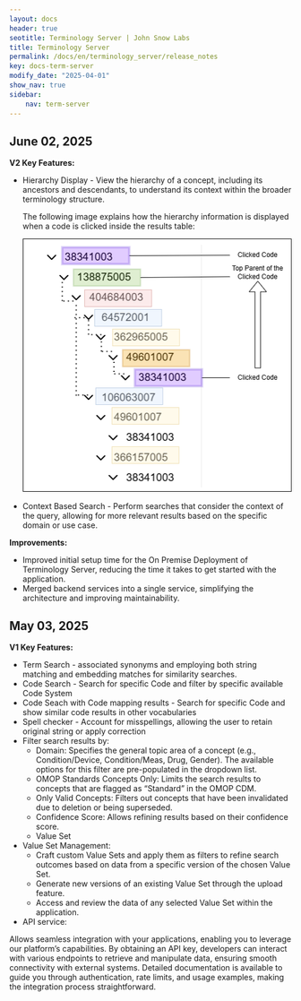 ```yaml
---
layout: docs
header: true
seotitle: Terminology Server | John Snow Labs
title: Terminology Server 
permalink: /docs/en/terminology_server/release_notes
key: docs-term-server
modify_date: "2025-04-01"
show_nav: true
sidebar:
    nav: term-server
---
```

## June 02, 2025

**V2 Key Features:**

* Hierarchy Display - View the hierarchy of a concept, including its ancestors and descendants, to understand its context within the broader terminology structure.

  The following image explains how the hierarchy information is displayed when a code is clicked inside the results table:

  ![Screenshot of hierarchy](/assets/images/term_server/CodeHierarchy.png)
  
* Context Based Search - Perform searches that consider the context of the query, allowing for more relevant results based on the specific domain or use case.

**Improvements:** 
* Improved initial setup time for the On Premise Deployment of Terminology Server, reducing the time it takes to get started with the application.
* Merged backend services into a single service, simplifying the architecture and improving maintainability.


## May 03, 2025

**V1 Key Features:**
* Term Search - associated synonyms and employing both string matching and embedding matches for similarity searches.
* Code Search - Search for specific Code and filter by specific available Code System
* Code Seach with Code mapping results - Search for specific Code and show similar code results in other vocabularies 
* Spell checker - Account for misspellings, allowing the user to retain original string or apply correction
* Filter search results by:
    *  Domain: Specifies the general topic area of a concept (e.g., Condition/Device, Condition/Meas, Drug, Gender). The available options for this filter are pre-populated in the dropdown list.
    *  OMOP Standards Concepts Only: Limits the search results to concepts that are flagged as “Standard” in the OMOP CDM.
    *  Only Valid Concepts: Filters out concepts that have been invalidated due to deletion or being superseded.
    *  Confidence Score: Allows refining results based on their confidence score.
    *  Value Set
*  Value Set Management:
    * Craft custom Value Sets and apply them as filters to refine search outcomes based on data from a specific version of the chosen Value Set.
    * Generate new versions of an existing Value Set through the upload feature.
    * Access and review the data of any selected Value Set within the application.
*  API service: 

Allows seamless integration with your applications, enabling you to leverage our platform’s capabilities. By obtaining an API key, developers can interact with various endpoints to retrieve and manipulate data, ensuring smooth connectivity with external systems. Detailed documentation is available to guide you through authentication, rate limits, and usage examples, making the integration process straightforward.
